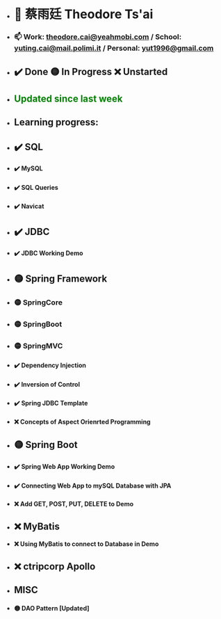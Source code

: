 - # 👋 蔡雨廷 Theodore Ts'ai

- ### 📫 Work: theodore.cai@yeahmobi.com / School: yuting.cai@mail.polimi.it / Personal: yut1996@gmail.com


- ## ✔️ Done 🟡 In Progress ❌ Unstarted
- ## <font color="green"> Updated since last week </font>
- ## Learning progress:
- ##   ✔️ SQL
- #### ✔️ MySQL
- #### ✔️ SQL Queries
- #### ✔️ Navicat
- ##   ✔️ JDBC 
- #### ✔️ JDBC Working Demo
- ##   🟡 Spring Framework
- ###  🟡 SpringCore
- ###  🟡 SpringBoot
- ###  🟡 SpringMVC 
- #### ✔️ Dependency Injection 
- #### ✔️ Inversion of Control
- #### ✔️ Spring JDBC Template 
- #### ❌ Concepts of Aspect Orienrted Programming
- ##   🟡 Spring Boot
- #### ✔️ Spring Web App Working Demo
- #### ✔️ Connecting Web App to mySQL Database with JPA
- #### ❌ Add GET, POST, PUT, DELETE to Demo
- ##   ❌ MyBatis
- #### ❌ Using MyBatis to connect to Database in Demo
- ##   ❌ ctripcorp Apollo
- ##   MISC
- #### 🟡 DAO Pattern [Updated]
<!---
theodoretsai/theodoretsai is a ✨ special ✨ repository because its `README.md` (this file) appears on your GitHub profile.
You can click the Preview link to take a look at your changes.
--->
